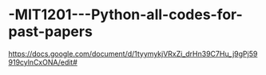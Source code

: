 # -MIT1201---Python-all-codes-for-past-papers
https://docs.google.com/document/d/1tyymykjVRxZi_drHn39C7Hu_j9gPj59919cylnCxONA/edit#
